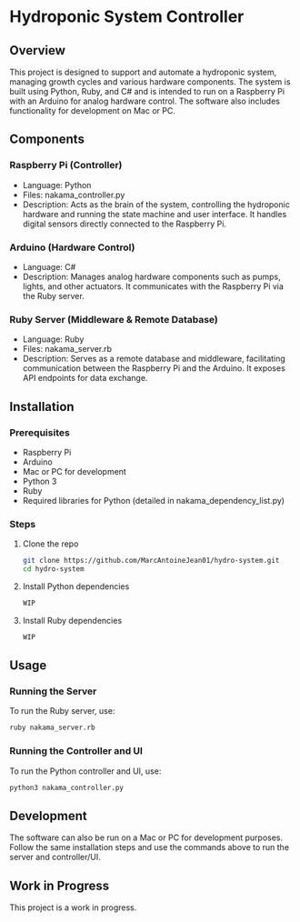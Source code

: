 # Hydroponic System Controller

## Overview
This project is designed to support and automate a hydroponic system, managing growth cycles and various hardware components. The system is built using Python, Ruby, and C# and is intended to run on a Raspberry Pi with an Arduino for analog hardware control. The software also includes functionality for development on Mac or PC.

## Components
### Raspberry Pi (Controller)
- Language: Python
- Files: nakama_controller.py
- Description: Acts as the brain of the system, controlling the hydroponic hardware and running the state machine and user interface. It handles digital sensors directly connected to the Raspberry Pi.

### Arduino (Hardware Control)
- Language: C#
- Description: Manages analog hardware components such as pumps, lights, and other actuators. It communicates with the Raspberry Pi via the Ruby server.
### Ruby Server (Middleware & Remote Database)
- Language: Ruby
- Files: nakama_server.rb
- Description: Serves as a remote database and middleware, facilitating communication between the Raspberry Pi and the Arduino. It exposes API endpoints for data exchange.

## Installation
### Prerequisites
- Raspberry Pi
- Arduino
- Mac or PC for development
- Python 3
- Ruby
- Required libraries for Python (detailed in nakama_dependency_list.py)

### Steps
1. Clone the repo
   ```sh
   git clone https://github.com/MarcAntoineJean01/hydro-system.git
   cd hydro-system
   ```
2. Install Python dependencies
   ```sh
   WIP
   ```
4. Install Ruby dependencies
   ```sh
   WIP

## Usage
### Running the Server
To run the Ruby server, use:
   ```sh
   ruby nakama_server.rb
   ```
### Running the Controller and UI
To run the Python controller and UI, use:
   ```sh
   python3 nakama_controller.py
   ```
## Development
The software can also be run on a Mac or PC for development purposes. Follow the same installation steps and use the commands above to run the server and controller/UI.

## Work in Progress
This project is a work in progress.